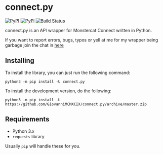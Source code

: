 # connect.py

[![PyPI](https://img.shields.io/pypi/v/connect.py.svg)](https://pypi.python.org/pypi/connect.py/)
[![PyPI](https://img.shields.io/pypi/pyversions/connect.py.svg)](https://pypi.python.org/pypi/connect.py/)
[![Build Status](https://travis-ci.org/GiovanniMCMXCIX/connect.py.svg?branch=master)](https://travis-ci.org/GiovanniMCMXCIX/connect.py)

connect.py is an API wrapper for Monstercat Connect written in Python.

If you want to report errors, bugs, typos or yell at me for my wrapper being garbage join the chat in [here](https://discord.gg/u5F8y9W)

## Installing

To install the library, you can just run the following command:

```
python3 -m pip install -U connect.py
```

To install the development version, do the following:

```
python3 -m pip install -U https://github.com/GiovanniMCMXCIX/connect.py/archive/master.zip
```

## Requirements

- Python 3.x
- `requests` library

Usually `pip` will handle these for you.